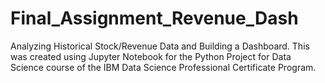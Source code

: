 # Final_Assignment_Revenue_Dash
Analyzing Historical Stock/Revenue Data and Building a Dashboard. This was created using Jupyter Notebook for the Python Project for Data Science course of the IBM Data Science Professional Certificate Program.
